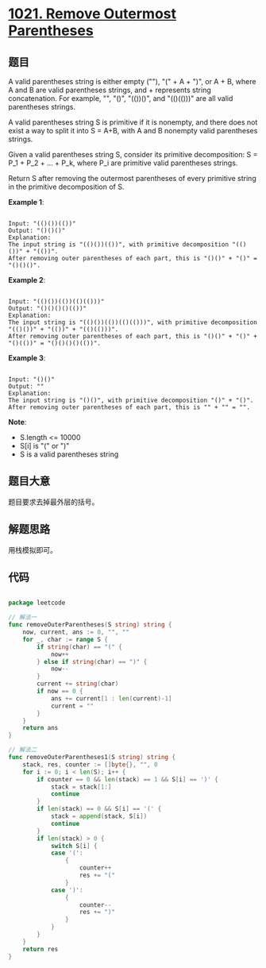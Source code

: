 # [1021. Remove Outermost Parentheses](https://leetcode.com/problems/remove-outermost-parentheses/)

## 题目

A valid parentheses string is either empty (""), "(" + A + ")", or A + B, where A and B are valid parentheses strings, and + represents string concatenation.  For example, "", "()", "(())()", and "(()(()))" are all valid parentheses strings.

A valid parentheses string S is primitive if it is nonempty, and there does not exist a way to split it into S = A+B, with A and B nonempty valid parentheses strings.

Given a valid parentheses string S, consider its primitive decomposition: S = P\_1 + P\_2 + ... + P\_k, where P\_i are primitive valid parentheses strings.

Return S after removing the outermost parentheses of every primitive string in the primitive decomposition of S.


**Example 1**:

```

Input: "(()())(())"
Output: "()()()"
Explanation: 
The input string is "(()())(())", with primitive decomposition "(()())" + "(())".
After removing outer parentheses of each part, this is "()()" + "()" = "()()()".

```

**Example 2**:

```

Input: "(()())(())(()(()))"
Output: "()()()()(())"
Explanation: 
The input string is "(()())(())(()(()))", with primitive decomposition "(()())" + "(())" + "(()(()))".
After removing outer parentheses of each part, this is "()()" + "()" + "()(())" = "()()()()(())".

```

**Example 3**:

```

Input: "()()"
Output: ""
Explanation: 
The input string is "()()", with primitive decomposition "()" + "()".
After removing outer parentheses of each part, this is "" + "" = "".

```

**Note**:

- S.length <= 10000
- S[i] is "(" or ")"
- S is a valid parentheses string
 

## 题目大意

题目要求去掉最外层的括号。

## 解题思路

用栈模拟即可。





## 代码

```go

package leetcode

// 解法一
func removeOuterParentheses(S string) string {
	now, current, ans := 0, "", ""
	for _, char := range S {
		if string(char) == "(" {
			now++
		} else if string(char) == ")" {
			now--
		}
		current += string(char)
		if now == 0 {
			ans += current[1 : len(current)-1]
			current = ""
		}
	}
	return ans
}

// 解法二
func removeOuterParentheses1(S string) string {
	stack, res, counter := []byte{}, "", 0
	for i := 0; i < len(S); i++ {
		if counter == 0 && len(stack) == 1 && S[i] == ')' {
			stack = stack[1:]
			continue
		}
		if len(stack) == 0 && S[i] == '(' {
			stack = append(stack, S[i])
			continue
		}
		if len(stack) > 0 {
			switch S[i] {
			case '(':
				{
					counter++
					res += "("
				}
			case ')':
				{
					counter--
					res += ")"
				}
			}
		}
	}
	return res
}

```